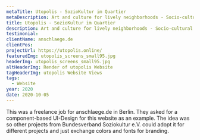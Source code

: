 ```yaml
---
metaTitle: Utopolis - SozioKultur im Quartier
metaDescription: Art and culture for lively neighborhoods - Socio-cultural centers bring a fresh breeze to their neighborhoods in the model project “UTOPOLIS - Socioculture in the Quartier”.
title: Utopolis - SozioKultur im Quartier
description: Art and culture for lively neighborhoods - Socio-cultural centers bring a fresh breeze to their neighborhoods in the model project “UTOPOLIS - Socioculture in the Quartier”.
testimonial: 
clientName: anschlaege.de
clientPos: 
projectUrl: https://utopolis.online/
featuredImg: utopolis_screens_small95.jpg
headerImg: utopolis_screens_small95.jpg
altHeaderImg: Render of utopolis Website
tagHeaderImg: utopolis Website Views
tags:
  - Website
year: 2020
date: 2020-10-05
---
```


This was a freelance job for anschlaege.de in Berlin. They asked for a component-based UI-Design for this website as an example. The idea was so other projects from Bundesverband Soziokultur e.V. could adopt it for different projects and just exchange colors and fonts for branding.

